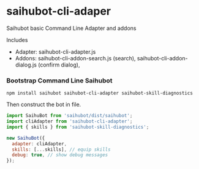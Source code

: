 # saihubot-cli-adaper

Saihubot basic Command Line Adapter and addons

Includes

* Adapter: saihubot-cli-adapter.js
* Addons: saihubot-cli-addon-search.js (search), saihubot-cli-addon-dialog.js (confirm dialog),

### Bootstrap Command Line Saihubot

`npm install saihubot saihubot-cli-adapter saihubot-skill-diagnostics`

Then construct the bot in file.

```js
import SaihuBot from 'saihubot/dist/saihubot';
import cliAdapter from 'saihubot-cli-adapter';
import { skills } from 'saihubot-skill-diagnostics';

new SaihuBot({
  adapter: cliAdapter,
  skills: [...skills], // equip skills
  debug: true, // show debug messages
});
```
